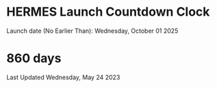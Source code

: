 # HERMES Launch Countdown Clock

Launch date (No Earlier Than): Wednesday, October 01 2025
# 860 days

Last Updated Wednesday, May 24 2023